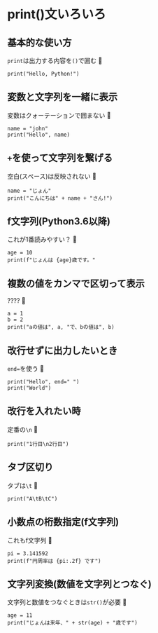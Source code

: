 # print()文いろいろ

## 基本的な使い方

`print`は出力する内容を`()`で囲む :dog:

```
print("Hello, Python!")
```

## 変数と文字列を一緒に表示

変数はクォーテーションで囲まない :dog:

```
name = "john"
print("Hello", name)
```

## `+`を使って文字列を繋げる

空白(スペース)は反映されない :dog:

```
name = "じょん"
print("こんにちは" + name + "さん!")
```

## f文字列(Python3.6以降)

これが1番読みやすい？ :dog:

```
age = 10
print(f"じょんは {age}歳です。"
```

## 複数の値をカンマで区切って表示

???? :dog:

```
a = 1
b = 2
print("aの値は", a, "で、bの値は", b)
```

## 改行せずに出力したいとき

`end=`を使う :dog:

```
print("Hello", end=" ")
print("World")
```

## 改行を入れたい時

定番の`\n` :dog:

```
print("1行目\n2行目")
```

## タブ区切り

タブは`\t` :dog:

```
print("A\tB\tC")
```

## 小数点の桁数指定(f文字列)

これもf文字列 :dog:

```
pi = 3.141592
print(f"円周率は {pi:.2f} です")
```

## 文字列変換(数値を文字列とつなぐ)

文字列と数値をつなぐときは`str()`が必要 :dog:

```
age = 11
print("じょんは来年、" + str(age) + "歳です")
```

